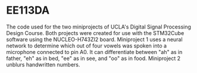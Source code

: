 # EE113DA
The code used for the two miniprojects of UCLA's Digital Signal Processing Design Course. Both projects were created for use with the STM32Cube software using the NUCLEO-H743ZI2 board. Miniproject 1 uses a neural network to determine which out of four vowels was spoken into a microphone connected to pin A0. It can differentiate between "ah" as in father, "eh" as in bed, "ee" as in see, and "oo" as in food. Miniproject 2 unblurs handwritten numbers.
